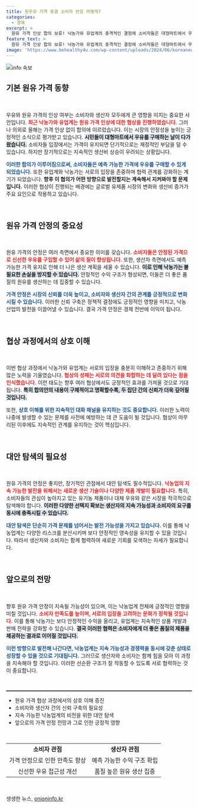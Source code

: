 ```yaml
---
title: 흰우유 가격 동결 소비자 반응 어떻게?
categories:
  - 경제
excerpt: >
  원유 가격 인상 합의 보류! 낙농가와 유업계의 충격적인 결정에 소비자들은 대형마트에서 우유를 더욱 안심하고 구매한다. 그 배경은 무엇일까?
feature_text: >
  원유 가격 인상 합의 보류! 낙농가와 유업계의 충격적인 결정에 소비자들은 대형마트에서 우유를 더욱 안심하고 구매한다. 그 배경은 무엇일까?
image: 'https://www.behealthy4u.com/wp-content/uploads/2024/06/koreanews.jpg'
---
```


<p><img src="https://www.behealthy4u.com/wp-content/uploads/2024/06/koreanews.jpg" alt="info 속보" /></p>

<h2 data-ke-size="size26">기본 원유 가격 동향</h2>

<p data-ke-size="size16">&nbsp;</p>

<p>우유와 원유 가격의 인상 여부는 소비자와 생산자 모두에게 큰 영향을 미치는 중요한 사안입니다. <b><span style="color: #ee2323;">최근 낙농가와 유업계는 원유 가격 인상에 대한 협상을 진행하였습니다.</span></b> 그러나 의외로 올해는 가격 인상 없이 합의에 이르렀습니다. 이는 시장의 안정성을 높이는 긍정적인 소식으로 평가받고 있습니다. <b><span style="background-color: #21538527;">시민들이 대형마트에서 우유를 구매하는 날이 다가왔습니다.</span></b> 소비자들 입장에서는 가격이 유지되면 단기적으로는 재정적인 부담을 덜 수 있습니다. 하지만 장기적으로는 지속적인 생산비 상승이 우려되는 상황입니다. </p>

<p><b><span style="color: #1a5490;">이러한 합의가 이루어짐으로써, 소비자들은 예측 가능한 가격에 우유를 구매할 수 있게 되었습니다.</span></b> 또한 유업계와 낙농가는 서로의 입장을 존중하며 협력 관계를 강화하는 계기가 되었습니다. <b>향후 이 협의가 어떤 방향으로 발전할지는 계속해서 지켜봐야 할 문제입니다.</b> 이러한 협상이 진행되는 배경에는 글로벌 유제품 시장의 변화와 생산비 증가가 주요 요인으로 작용하고 있습니다.</p>

<p data-ke-size="size16">&nbsp;</p>

<h2 data-ke-size="size26">원유 가격 안정의 중요성</h2>

<p data-ke-size="size16">&nbsp;</p>

<p>원유 가격의 안정은 여러 측면에서 중요한 의미를 갖습니다. <b><span style="color: #ee2323;">소비자들은 안정된 가격으로 신선한 우유를 구입할 수 있어 삶의 질이 향상됩니다.</span></b> 또한, 생산자 측면에서도 예측 가능한 가격 유지로 인해 더 나은 생산 계획을 세울 수 있습니다. <b><span style="background-color: #21538527;">이로 인해 낙농가는 불필요한 손실을 방지할 수 있습니다.</span></b> 안정적인 수익 구조가 형성되면, 이들은 더 좋은 품질의 원유를 생산하는 데 집중할 수 있습니다.</p>

<p><b><span style="color: #1a5490;">가격 안정은 시장의 신뢰를 더욱 높이고, 소비자와 생산자 간의 관계를 긍정적으로 변화시킬 수 있습니다.</span></b> 이러한 신뢰 구축은 정책적 결정에도 긍정적인 영향을 미치고, 낙농 산업의 발전을 이끌어낼 수 있습니다. 결국 가격 안정은 경제 전반에 이익이 됩니다.</p>

<p data-ke-size="size16">&nbsp;</p>

<h2 data-ke-size="size26">협상 과정에서의 상호 이해</h2>

<p data-ke-size="size16">&nbsp;</p>

<p>이번 협상 과정에서 낙농가와 유업계는 서로의 입장을 충분히 이해하고 존중하기 위해 많은 노력을 기울였습니다. <b><span style="color: #ee2323;">협상의 성패는 서로의 의견을 화합하는 데 달려 있다는 점을 인식했습니다.</span></b> 이런 태도는 향후 여러 협상에서도 긍정적인 효과를 가져올 것으로 기대됩니다. <b><span style="background-color: #21538527;">특히 합의안의 내용이 구체적이고 명확할수록, 두 집단 간의 신뢰가 더욱 깊어질 것입니다.</span></b></p>

<p>또한, <b><span style="color: #1a5490;">상호 이해를 위한 지속적인 대화 채널을 유지하는 것도 중요합니다.</span></b> 이러한 노력이 나중에 발생할 수 있는 문제를 사전에 예방하는 데 큰 도움이 될 것입니다. 협상이 마무리된 이후에도 지속적인 관계를 유지하는 것이 핵심입니다.</p>

<p data-ke-size="size16">&nbsp;</p>

<h2 data-ke-size="size26">대안 탐색의 필요성</h2>

<p data-ke-size="size16">&nbsp;</p>

<p>원유 가격의 안정은 좋지만, 장기적인 관점에서 대안 탐색도 필수적입니다. <b><span style="color: #ee2323;">낙농업의 지속 가능한 발전을 위해서는 새로운 생산 기술이나 다양한 제품 개발이 필요합니다.</span></b> 특히, 소비자들의 관심이 높아지고 있는 유기농 제품이나 대체 우유와 같은 시장을 적극적으로 탐색해야 합니다. <b><span style="background-color: #21538527;">이러한 다양한 선택지 확보는 생산자의 지속 가능성과 소비자의 요구를 동시에 충족시킬 수 있습니다.</span></b></p>

<p><b><span style="color: #1a5490;">대안 탐색은 단순히 가격 문제를 넘어서는 발전 가능성을 가지고 있습니다.</span></b> 이를 통해 낙농업계는 다양한 리스크를 분산시키며 보다 안정적인 영속성을 유지할 수 있을 것입니다. 따라서 생산자와 소비자는 함께 협력하여 새로운 기회를 모색하는 자세가 필요합니다.</p>

<p data-ke-size="size16">&nbsp;</p>

<h2 data-ke-size="size26">앞으로의 전망</h2>

<p data-ke-size="size16">&nbsp;</p>

<p>향후 원유 가격 안정이 지속될 가능성이 있으며, 이는 낙농업계 전체에 긍정적인 영향을 미칠 것입니다. <b><span style="color: #ee2323;">소비자 만족도를 높이며, 서로의 입장을 고려하는 문화가 정착될 것입니다.</span></b> 이를 통해 낙농가는 보다 안정적인 수익을 올리고, 유업계는 지속적인 상품 개발과 판매 전략을 강화할 수 있습니다. <b><span style="background-color: #21538527;">결국 이러한 협력은 소비자에게 더 좋은 품질의 제품을 제공하는 결과로 이어질 것입니다.</span></b></p>

<p><b><span style="color: #1a5490;">이런 방향으로 발전해 나간다면, 낙농업계는 지속 가능성과 경쟁력을 동시에 갖춘 상태로 성장할 수 있을 것으로 기대됩니다.</span></b> 그러므로 생산자와 소비자는 함께 힘을 모아 이 과정을 지속해야 할 것입니다. 이러한 선순환 구조가 잘 작동할 수 있도록 서로 협력하는 것이 중요합니다.</p>

<p data-ke-size="size16">&nbsp;</p>

<hr style="height:2px;"/>

<ul>
    <li>원유 가격 협상 과정에서의 상호 이해 증진</li>
    <li>소비자와 생산자 간의 신뢰 구축의 필요성</li>
    <li>지속 가능한 낙농업계의 비전을 위한 대안 탐색</li>
    <li>앞으로의 가격 안정 전망과 그로 인한 긍정적 영향</li>
</ul>

<p data-ke-size="size16">&nbsp;</p>

<table style="border-collapse: collapse; width: 100%;">
  <tr>
    <td style="text-align: center; height: 23px;"><b>소비자 관점</b></td>
    <td style="text-align: center; height: 23px;"><b>생산자 관점</b></td>
  </tr>
  <tr>
    <td style="text-align: center; height: 17px;">가격 안정으로 인한 만족도 향상</td>
    <td style="text-align: center; height: 17px;">예측 가능한 수익 구조 확립</td>
  </tr>
  <tr>
    <td style="text-align: center; height: 17px;">신선한 우유 접근성 개선</td>
    <td style="text-align: center; height: 17px;">품질 높은 원유 생산 집중</td>
  </tr>
</table>

<p data-ke-size="size16">&nbsp;</p>
생생한 뉴스, <a href="https://onioninfo.kr" rel="dofollow">onioninfo.kr</a>


